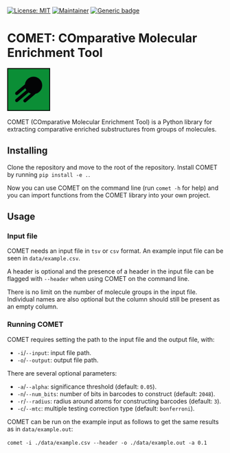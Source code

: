 [![License: MIT](https://img.shields.io/badge/License-MIT-yellow.svg)](./LICENSE)
[![Maintainer](https://img.shields.io/badge/Maintainer-davidmeijer-blue)](https://github.com/davidmeijer)
[![Generic badge](https://img.shields.io/badge/Version-alpha-green.svg)](https://shields.io/)

# COMET: COmparative Molecular Enrichment Tool

<img src="https://github.com/moltools/COMET/blob/main/logo.png" alt="logo" width="100">

COMET (COmparative Molecular Enrichment Tool) is a Python library for extracting comparative enriched substructures from groups of molecules.

## Installing

Clone the repository and move to the root of the repository. Install COMET by running `pip install -e .`.

Now you can use COMET on the command line (run `comet -h` for help) and you can import functions from the COMET library into your own project. 

## Usage

### Input file

COMET needs an input file in `tsv` or `csv` format. An example input file can be seen in `data/example.csv`. 

A header is optional and the presence of a header in the input file can be flagged with `--header` when using COMET on the command line.

There is no limit on the number of molecule groups in the input file. Individual names are also optional but the column should still be present as an empty column.

### Running COMET

COMET requires setting the path to the input file and the output file, with:
* `-i`/`--input`: input file path. 
* `-o`/`--output`: output file path. 

There are several optional parameters:
* `-a`/`--alpha`: significance threshold (default: `0.05`).
* `-n`/`--num_bits`: number of bits in barcodes to construct (default: `2048`).
* `-r`/`--radius`: radius around atoms for constructing barcodes (default: `3`).
* `-c`/`--mtc`: multiple testing correction type (default: `bonferroni`).

COMET can be run on the example input as follows to get the same results as in `data/example.out`:

`comet -i ./data/example.csv --header -o ./data/example.out -a 0.1`
